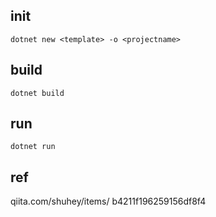 ## init
`dotnet new <template> -o <projectname>`

## build
`dotnet build`

## run
`dotnet run`


## ref
qiita.com/shuhey/items/ b4211f196259156df8f4

